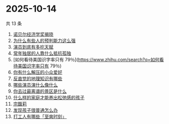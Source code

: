 # 2025-10-14

共 13 条

<!-- BEGIN -->
<!-- 最后更新时间 Tue Oct 14 2025 21:28:14 GMT+0800 (China Standard Time) -->

1. [诺贝尔经济学奖揭晓](https://www.zhihu.com/search?q=诺贝尔经济学奖揭晓)
1. [为什么有些人的预判能力这么强](https://www.zhihu.com/search?q=为什么有些人的预判能力这么强)
1. [演员到底有多吃天赋](https://www.zhihu.com/search?q=演员到底有多吃天赋)
1. [常年独居的人靠什么抵抗孤独](https://www.zhihu.com/search?q=常年独居的人靠什么抵抗孤独)
1. [如何看待美国识字率只有
   79％](https://www.zhihu.com/search?q=如何看待美国识字率只有 79％)
1. [你有什么解压的小众爱好](https://www.zhihu.com/search?q=你有什么解压的小众爱好)
1. [反直觉的地理知识有哪些](https://www.zhihu.com/search?q=反直觉的地理知识有哪些)
1. [哪些演员演什么像什么](https://www.zhihu.com/search?q=哪些演员演什么像什么)
1. [你去过最离谱的景区是什么](https://www.zhihu.com/search?q=你去过最离谱的景区是什么)
1. [什么样的家庭才能养出松弛感的孩子](https://www.zhihu.com/search?q=什么样的家庭才能养出松弛感的孩子)
1. [宗馥莉](https://www.zhihu.com/search?q=宗馥莉)
1. [发现孩子很普通怎么办](https://www.zhihu.com/search?q=发现孩子很普通怎么办)
1. [打工人有哪些「至爽时刻」](https://www.zhihu.com/search?q=打工人有哪些「至爽时刻」)

<!-- END -->
